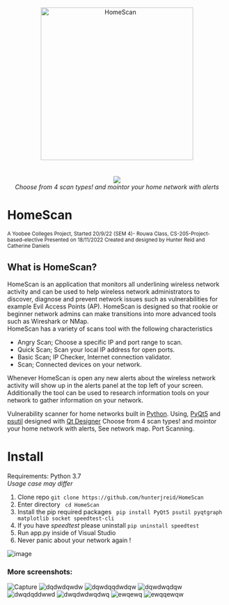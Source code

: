 <p align="center">
	<br>
    	<img width="350px" style="margin-bottom:20px;" src="https://user-images.githubusercontent.com/62681404/191140983-4e4e9a96-bd8a-4ee9-a5ba-532f5b73a4c2.png" alt="HomeScan"/><br>
    	<br>
	<img src="https://user-images.githubusercontent.com/62681404/199938369-7729a1a6-6aa5-45ce-8584-fcb24c93df1f.png">
	<br>
    	<i>Choose from 4 scan types! and mointor your home network with alerts</i>
	<br>
</p>

# HomeScan
<sub>A Yoobee Colleges Project, Started 20/9/22 (SEM 4)- Rouwa Class, CS-205-Project-based-elective Presented on 18/11/2022 Created and designed by Hunter Reid and Catherine Daniels</sub>
## What is HomeScan?
HomeScan is an application that monitors all underlining wireless network activity and can be used to help wireless network administrators to discover, diagnose and prevent network issues such as vulnerabilities for example Evil Access Points (AP). HomeScan is designed so that rookie or beginner network admins can make transitions into more advanced tools such as Wireshark or NMap.  
HomeScan has a variety of scans tool with the following characteristics  
- Angry Scan; Choose a specific IP and port range to scan.
- Quick Scan; Scan your local IP address for open ports.
- Basic Scan; IP Checker, Internet connection validator.
- Scan; Connected devices on your network.  

Whenever HomeScan is open any new alerts about the wireless network activity will show up in the alerts panel at the top left of your screen. Additionally the tool can be used to research information tools on your network to gather information on your network. 


Vulnerability scanner for home networks built in [Python](https://www.python.org/). Using, [PyQt5](https://doc.qt.io/qtforpython/) and [psutil](https://psutil.readthedocs.io/en/latest/) designed with [Qt Designer](https://build-system.fman.io/qt-designer-download) Choose from 4 scan types! and mointor your home network with alerts, See network map. Port Scanning.
# Install
Requirements: Python 3.7  
<i>Usage case may differ</i>
1. Clone repo ```git clone https://github.com/hunterjreid/HomeScan```
2. Enter directory ``` cd HomeScan```
3. Install the pip required packages ``` pip install PyQt5 psutil pyqtgraph matplotlib socket speedtest-cli```
4. If you have *speedtest* please uninstall ```pip uninstall speedtest``` 
5. Run app.py inside of Visual Studio
6. Never panic about your network again !

![image](https://user-images.githubusercontent.com/62681404/202837741-3f1ad456-08a6-42a3-85ae-0360b10c6d00.png)
### More screenshots:
![Capture](https://user-images.githubusercontent.com/62681404/203746535-c1934e60-1551-4d71-884e-f35320e024ec.JPG)
![dqdwdqwdw](https://user-images.githubusercontent.com/62681404/203746553-13bf442a-4d85-496f-b1b3-4bde3ce41078.JPG)
![dqwdqqdwdqw](https://user-images.githubusercontent.com/62681404/203746565-f0a7c88b-0ba0-4644-8e22-41a15b5b6c08.JPG)
![dqwdwqdqw](https://user-images.githubusercontent.com/62681404/203746581-8fab5681-e529-41b2-91f5-791a5304a5b8.JPG)
![dwqdqddwwd](https://user-images.githubusercontent.com/62681404/203746594-402a4400-5a8b-467b-afce-5fcc8119d435.JPG)
![dwqdwdwqdwq](https://user-images.githubusercontent.com/62681404/203746609-b296192b-59eb-4e21-965b-752901944abf.JPG)
![ewqewq](https://user-images.githubusercontent.com/62681404/203746624-e3298aa1-4c33-4518-b9c4-b5811654b6b6.JPG)
![ewqqewqw](https://user-images.githubusercontent.com/62681404/203746631-ea4c89a9-f902-4bf1-9611-bd3f63ed8a00.JPG)
